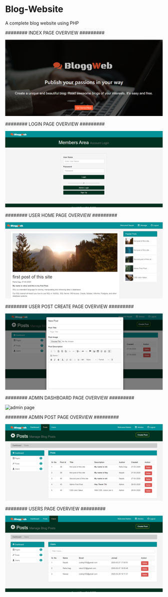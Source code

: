 # Blog-Website
A complete blog website using PHP

########  INDEX PAGE OVERVIEW  #########

![index page](./img/index.png)

########  LOGIN PAGE OVERVIEW  #########

![login page](./img/login.png)

########  USER HOME PAGE OVERVIEW  #########

![homepage page](./img/homepage.png)

########  USER POST CREATE PAGE OVERVIEW  #########

![post page](./img/userpostcreate.png)

########  ADMIN DASHBOARD PAGE OVERVIEW  #########

![admin page](./img/admin.png)

########  ADMIN POST PAGE OVERVIEW  #########

![adminpost page](./img/adminpost.png)

########  USERS PAGE OVERVIEW  #########

![users page](./img/users.png)


